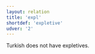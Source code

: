 ```yaml
---
layout: relation
title: 'expl'
shortdef: 'expletive'
udver: '2'
---
```


Turkish does not have expletives.
